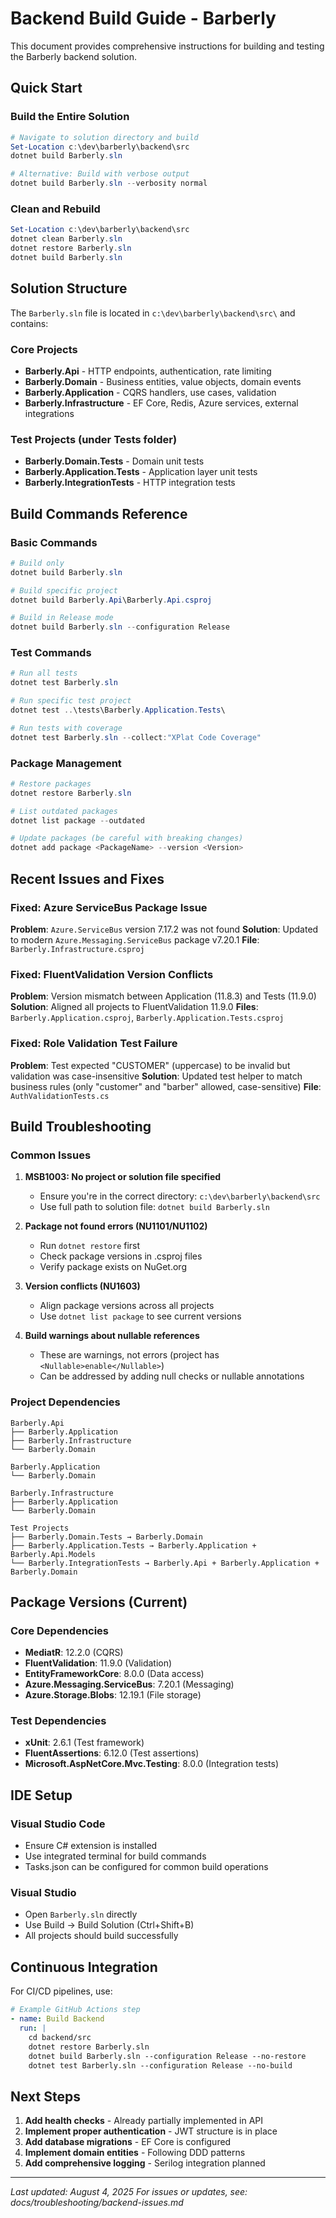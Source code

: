 # Backend Build Guide - Barberly

This document provides comprehensive instructions for building and testing the Barberly backend solution.

## Quick Start

### Build the Entire Solution
```powershell
# Navigate to solution directory and build
Set-Location c:\dev\barberly\backend\src
dotnet build Barberly.sln

# Alternative: Build with verbose output
dotnet build Barberly.sln --verbosity normal
```

### Clean and Rebuild
```powershell
Set-Location c:\dev\barberly\backend\src
dotnet clean Barberly.sln
dotnet restore Barberly.sln
dotnet build Barberly.sln
```

## Solution Structure

The `Barberly.sln` file is located in `c:\dev\barberly\backend\src\` and contains:

### Core Projects
- **Barberly.Api** - HTTP endpoints, authentication, rate limiting
- **Barberly.Domain** - Business entities, value objects, domain events
- **Barberly.Application** - CQRS handlers, use cases, validation
- **Barberly.Infrastructure** - EF Core, Redis, Azure services, external integrations

### Test Projects (under Tests folder)
- **Barberly.Domain.Tests** - Domain unit tests
- **Barberly.Application.Tests** - Application layer unit tests
- **Barberly.IntegrationTests** - HTTP integration tests

## Build Commands Reference

### Basic Commands
```powershell
# Build only
dotnet build Barberly.sln

# Build specific project
dotnet build Barberly.Api\Barberly.Api.csproj

# Build in Release mode
dotnet build Barberly.sln --configuration Release
```

### Test Commands
```powershell
# Run all tests
dotnet test Barberly.sln

# Run specific test project
dotnet test ..\tests\Barberly.Application.Tests\

# Run tests with coverage
dotnet test Barberly.sln --collect:"XPlat Code Coverage"
```

### Package Management
```powershell
# Restore packages
dotnet restore Barberly.sln

# List outdated packages
dotnet list package --outdated

# Update packages (be careful with breaking changes)
dotnet add package <PackageName> --version <Version>
```

## Recent Issues and Fixes

### Fixed: Azure ServiceBus Package Issue
**Problem**: `Azure.ServiceBus` version 7.17.2 was not found
**Solution**: Updated to modern `Azure.Messaging.ServiceBus` package v7.20.1
**File**: `Barberly.Infrastructure.csproj`

### Fixed: FluentValidation Version Conflicts
**Problem**: Version mismatch between Application (11.8.3) and Tests (11.9.0)
**Solution**: Aligned all projects to FluentValidation 11.9.0
**Files**: `Barberly.Application.csproj`, `Barberly.Application.Tests.csproj`

### Fixed: Role Validation Test Failure
**Problem**: Test expected "CUSTOMER" (uppercase) to be invalid but validation was case-insensitive
**Solution**: Updated test helper to match business rules (only "customer" and "barber" allowed, case-sensitive)
**File**: `AuthValidationTests.cs`

## Build Troubleshooting

### Common Issues

1. **MSB1003: No project or solution file specified**
   - Ensure you're in the correct directory: `c:\dev\barberly\backend\src`
   - Use full path to solution file: `dotnet build Barberly.sln`

2. **Package not found errors (NU1101/NU1102)**
   - Run `dotnet restore` first
   - Check package versions in .csproj files
   - Verify package exists on NuGet.org

3. **Version conflicts (NU1603)**
   - Align package versions across all projects
   - Use `dotnet list package` to see current versions

4. **Build warnings about nullable references**
   - These are warnings, not errors (project has `<Nullable>enable</Nullable>`)
   - Can be addressed by adding null checks or nullable annotations

### Project Dependencies

```
Barberly.Api
├── Barberly.Application
├── Barberly.Infrastructure
└── Barberly.Domain

Barberly.Application
└── Barberly.Domain

Barberly.Infrastructure
├── Barberly.Application
└── Barberly.Domain

Test Projects
├── Barberly.Domain.Tests → Barberly.Domain
├── Barberly.Application.Tests → Barberly.Application + Barberly.Api.Models
└── Barberly.IntegrationTests → Barberly.Api + Barberly.Application + Barberly.Domain
```

## Package Versions (Current)

### Core Dependencies
- **MediatR**: 12.2.0 (CQRS)
- **FluentValidation**: 11.9.0 (Validation)
- **EntityFrameworkCore**: 8.0.0 (Data access)
- **Azure.Messaging.ServiceBus**: 7.20.1 (Messaging)
- **Azure.Storage.Blobs**: 12.19.1 (File storage)

### Test Dependencies
- **xUnit**: 2.6.1 (Test framework)
- **FluentAssertions**: 6.12.0 (Test assertions)
- **Microsoft.AspNetCore.Mvc.Testing**: 8.0.0 (Integration tests)

## IDE Setup

### Visual Studio Code
- Ensure C# extension is installed
- Use integrated terminal for build commands
- Tasks.json can be configured for common build operations

### Visual Studio
- Open `Barberly.sln` directly
- Use Build → Build Solution (Ctrl+Shift+B)
- All projects should build successfully

## Continuous Integration

For CI/CD pipelines, use:
```yaml
# Example GitHub Actions step
- name: Build Backend
  run: |
    cd backend/src
    dotnet restore Barberly.sln
    dotnet build Barberly.sln --configuration Release --no-restore
    dotnet test Barberly.sln --configuration Release --no-build
```

## Next Steps

1. **Add health checks** - Already partially implemented in API
2. **Implement proper authentication** - JWT structure is in place
3. **Add database migrations** - EF Core is configured
4. **Implement domain entities** - Following DDD patterns
5. **Add comprehensive logging** - Serilog integration planned

---

*Last updated: August 4, 2025*
*For issues or updates, see: docs/troubleshooting/backend-issues.md*
